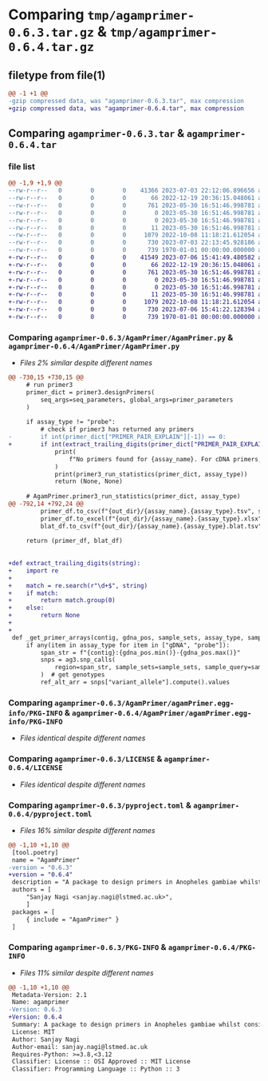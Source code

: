 # Comparing `tmp/agamprimer-0.6.3.tar.gz` & `tmp/agamprimer-0.6.4.tar.gz`

## filetype from file(1)

```diff
@@ -1 +1 @@
-gzip compressed data, was "agamprimer-0.6.3.tar", max compression
+gzip compressed data, was "agamprimer-0.6.4.tar", max compression
```

## Comparing `agamprimer-0.6.3.tar` & `agamprimer-0.6.4.tar`

### file list

```diff
@@ -1,9 +1,9 @@
--rw-r--r--   0        0        0    41366 2023-07-03 22:12:06.896656 agamprimer-0.6.3/AgamPrimer/AgamPrimer.py
--rw-r--r--   0        0        0       66 2022-12-19 20:36:15.048061 agamprimer-0.6.3/AgamPrimer/__init__.py
--rw-r--r--   0        0        0      761 2023-05-30 16:51:46.998781 agamprimer-0.6.3/AgamPrimer/agamPrimer.egg-info/PKG-INFO
--rw-r--r--   0        0        0        0 2023-05-30 16:51:46.998781 agamprimer-0.6.3/AgamPrimer/agamPrimer.egg-info/SOURCES.txt
--rw-r--r--   0        0        0        0 2023-05-30 16:51:46.998781 agamprimer-0.6.3/AgamPrimer/agamPrimer.egg-info/dependency_links.txt
--rw-r--r--   0        0        0       11 2023-05-30 16:51:46.998781 agamprimer-0.6.3/AgamPrimer/agamPrimer.egg-info/top_level.txt
--rw-r--r--   0        0        0     1079 2022-10-08 11:18:21.612054 agamprimer-0.6.3/LICENSE
--rw-r--r--   0        0        0      730 2023-07-03 22:13:45.928186 agamprimer-0.6.3/pyproject.toml
--rw-r--r--   0        0        0      739 1970-01-01 00:00:00.000000 agamprimer-0.6.3/PKG-INFO
+-rw-r--r--   0        0        0    41549 2023-07-06 15:41:49.480582 agamprimer-0.6.4/AgamPrimer/AgamPrimer.py
+-rw-r--r--   0        0        0       66 2022-12-19 20:36:15.048061 agamprimer-0.6.4/AgamPrimer/__init__.py
+-rw-r--r--   0        0        0      761 2023-05-30 16:51:46.998781 agamprimer-0.6.4/AgamPrimer/agamPrimer.egg-info/PKG-INFO
+-rw-r--r--   0        0        0        0 2023-05-30 16:51:46.998781 agamprimer-0.6.4/AgamPrimer/agamPrimer.egg-info/SOURCES.txt
+-rw-r--r--   0        0        0        0 2023-05-30 16:51:46.998781 agamprimer-0.6.4/AgamPrimer/agamPrimer.egg-info/dependency_links.txt
+-rw-r--r--   0        0        0       11 2023-05-30 16:51:46.998781 agamprimer-0.6.4/AgamPrimer/agamPrimer.egg-info/top_level.txt
+-rw-r--r--   0        0        0     1079 2022-10-08 11:18:21.612054 agamprimer-0.6.4/LICENSE
+-rw-r--r--   0        0        0      730 2023-07-06 15:41:22.128394 agamprimer-0.6.4/pyproject.toml
+-rw-r--r--   0        0        0      739 1970-01-01 00:00:00.000000 agamprimer-0.6.4/PKG-INFO
```

### Comparing `agamprimer-0.6.3/AgamPrimer/AgamPrimer.py` & `agamprimer-0.6.4/AgamPrimer/AgamPrimer.py`

 * *Files 2% similar despite different names*

```diff
@@ -730,15 +730,15 @@
     # run primer3
     primer_dict = primer3.designPrimers(
         seq_args=seq_parameters, global_args=primer_parameters
     )
 
     if assay_type != "probe":
         # check if primer3 has returned any primers
-        if int(primer_dict["PRIMER_PAIR_EXPLAIN"][-1]) == 0:
+        if int(extract_trailing_digits(primer_dict["PRIMER_PAIR_EXPLAIN"])):
             print(
                 f"No primers found for {assay_name}. For cDNA primers, this is more likely to occur if the target contains only one exon-exon junction. see troubleshooting below for more information. We suggest relaxing the primer parameters \n"
             )
             print(primer3_run_statistics(primer_dict, assay_type))
             return (None, None)
 
     # AgamPrimer.primer3_run_statistics(primer_dict, assay_type)
@@ -792,14 +792,24 @@
         primer_df.to_csv(f"{out_dir}/{assay_name}.{assay_type}.tsv", sep="\t")
         primer_df.to_excel(f"{out_dir}/{assay_name}.{assay_type}.xlsx")
         blat_df.to_csv(f"{out_dir}/{assay_name}.{assay_type}.blat.tsv", sep="\t")
 
     return (primer_df, blat_df)
 
 
+def extract_trailing_digits(string):
+    import re
+
+    match = re.search(r"\d+$", string)
+    if match:
+        return match.group(0)
+    else:
+        return None
+
+
 def _get_primer_arrays(contig, gdna_pos, sample_sets, assay_type, sample_query=None):
     if any(item in assay_type for item in ["gDNA", "probe"]):
         span_str = f"{contig}:{gdna_pos.min()}-{gdna_pos.max()}"
         snps = ag3.snp_calls(
             region=span_str, sample_sets=sample_sets, sample_query=sample_query
         )  # get genotypes
         ref_alt_arr = snps["variant_allele"].compute().values
```

### Comparing `agamprimer-0.6.3/AgamPrimer/agamPrimer.egg-info/PKG-INFO` & `agamprimer-0.6.4/AgamPrimer/agamPrimer.egg-info/PKG-INFO`

 * *Files identical despite different names*

### Comparing `agamprimer-0.6.3/LICENSE` & `agamprimer-0.6.4/LICENSE`

 * *Files identical despite different names*

### Comparing `agamprimer-0.6.3/pyproject.toml` & `agamprimer-0.6.4/pyproject.toml`

 * *Files 16% similar despite different names*

```diff
@@ -1,10 +1,10 @@
 [tool.poetry]
 name = "AgamPrimer"
-version = "0.6.3"
+version = "0.6.4"
 description = "A package to design primers in Anopheles gambiae whilst considering genetic variation with malariagen_data"
 authors = [
     "Sanjay Nagi <sanjay.nagi@lstmed.ac.uk>",
     ]
 packages = [
     { include = "AgamPrimer" }
 ]
```

### Comparing `agamprimer-0.6.3/PKG-INFO` & `agamprimer-0.6.4/PKG-INFO`

 * *Files 11% similar despite different names*

```diff
@@ -1,10 +1,10 @@
 Metadata-Version: 2.1
 Name: agamprimer
-Version: 0.6.3
+Version: 0.6.4
 Summary: A package to design primers in Anopheles gambiae whilst considering genetic variation with malariagen_data
 License: MIT
 Author: Sanjay Nagi
 Author-email: sanjay.nagi@lstmed.ac.uk
 Requires-Python: >=3.8,<3.12
 Classifier: License :: OSI Approved :: MIT License
 Classifier: Programming Language :: Python :: 3
```

